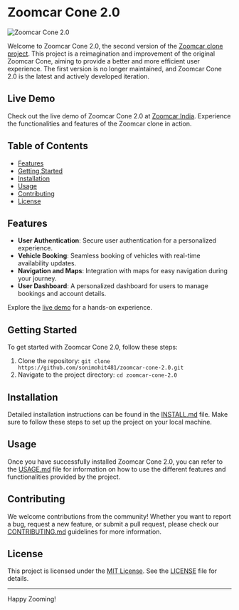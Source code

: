 # Zoomcar Cone 2.0

![Zoomcar Cone 2.0](https://github.com/sonimohit481/zoomcar-cone-2.0/raw/main/Images/Screenshot%202024-01-20%20at%206.24.57%E2%80%AFPM.png)

Welcome to Zoomcar Cone 2.0, the second version of the [Zoomcar clone project](https://github.com/rahul-6472/zoomcar.in). This project is a reimagination and improvement of the original Zoomcar Cone, aiming to provide a better and more efficient user experience. The first version is no longer maintained, and Zoomcar Cone 2.0 is the latest and actively developed iteration.

## Live Demo

Check out the live demo of Zoomcar Cone 2.0 at [Zoomcar India](https://zoom-car-2.netlify.app/). Experience the functionalities and features of the Zoomcar clone in action.

## Table of Contents

- [Features](#features)
- [Getting Started](#getting-started)
- [Installation](#installation)
- [Usage](#usage)
- [Contributing](#contributing)
- [License](#license)

## Features

- **User Authentication**: Secure user authentication for a personalized experience.
- **Vehicle Booking**: Seamless booking of vehicles with real-time availability updates.
- **Navigation and Maps**: Integration with maps for easy navigation during your journey.
- **User Dashboard**: A personalized dashboard for users to manage bookings and account details.

Explore the [live demo](https://zoom-car-2.netlify.app/) for a hands-on experience.

## Getting Started

To get started with Zoomcar Cone 2.0, follow these steps:

1. Clone the repository: `git clone https://github.com/sonimohit481/zoomcar-cone-2.0.git`
2. Navigate to the project directory: `cd zoomcar-cone-2.0`

## Installation

Detailed installation instructions can be found in the [INSTALL.md](INSTALL.md) file. Make sure to follow these steps to set up the project on your local machine.

## Usage

Once you have successfully installed Zoomcar Cone 2.0, you can refer to the [USAGE.md](USAGE.md) file for information on how to use the different features and functionalities provided by the project.

## Contributing

We welcome contributions from the community! Whether you want to report a bug, request a new feature, or submit a pull request, please check our [CONTRIBUTING.md](CONTRIBUTING.md) guidelines for more information.

## License

This project is licensed under the [MIT License](LICENSE). See the [LICENSE](LICENSE) file for details.

---

Happy Zooming!
